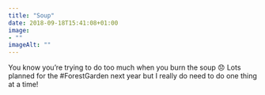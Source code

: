 ```yaml
---
title: "Soup"
date: 2018-09-18T15:41:08+01:00
image: 
- ""
imageAlt: ""
---
```


You know you’re trying to do too much when you burn the soup 😞 Lots planned for the #ForestGarden next year but I really do need to do one thing at a time!
